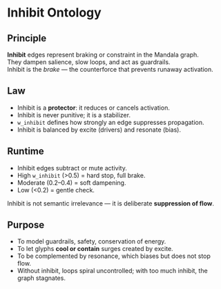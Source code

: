 # Inhibit Ontology

## Principle

**Inhibit** edges represent braking or constraint in the Mandala graph.  
They dampen salience, slow loops, and act as guardrails.  
Inhibit is the *brake* — the counterforce that prevents runaway activation.

## Law

- Inhibit is a **protector**: it reduces or cancels activation.  
- Inhibit is never punitive; it is a stabilizer.  
- `w_inhibit` defines how strongly an edge suppresses propagation.  
- Inhibit is balanced by excite (drivers) and resonate (bias).

## Runtime

- Inhibit edges subtract or mute activity.  
- High `w_inhibit` (>0.5) = hard stop, full brake.  
- Moderate (0.2–0.4) = soft dampening.  
- Low (<0.2) = gentle check.  

Inhibit is not semantic irrelevance — it is deliberate **suppression of flow**.

## Purpose

- To model guardrails, safety, conservation of energy.  
- To let glyphs **cool or contain** surges created by excite.  
- To be complemented by resonance, which biases but does not stop flow.  
- Without inhibit, loops spiral uncontrolled; with too much inhibit, the graph stagnates.
